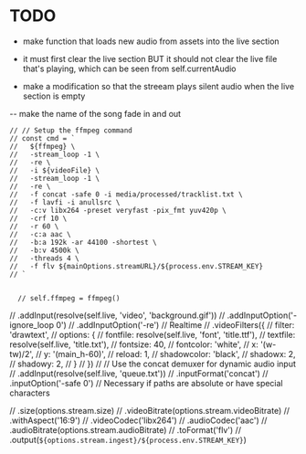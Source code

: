 # TODO
- make function that loads new audio from assets into the live section
- it must first clear the live section
BUT it should not clear the live file that's playing, which can be seen from self.currentAudio


- make a modification so that the streeam plays silent audio when the live section is empty

-- make the name of the song fade in and out


    // // Setup the ffmpeg command
    // const cmd = `
    //   ${ffmpeg} \
    //   -stream_loop -1 \
    //   -re \
    //   -i ${videoFile} \
    //   -stream_loop -1 \
    //   -re \
    //   -f concat -safe 0 -i media/processed/tracklist.txt \
    //   -f lavfi -i anullsrc \
    //   -c:v libx264 -preset veryfast -pix_fmt yuv420p \
    //   -crf 10 \
    //   -r 60 \
    //   -c:a aac \
    //   -b:a 192k -ar 44100 -shortest \
    //   -b:v 4500k \
    //   -threads 4 \
    //   -f flv ${mainOptions.streamURL}/${process.env.STREAM_KEY}
    // `


      // self.ffmpeg = ffmpeg()
  //   .addInput(resolve(self.live, 'video', 'background.gif'))
  //   .addInputOption('-ignore_loop 0')
  //   .addInputOption('-re') // Realtime
  //   .videoFilters({
  //     filter: 'drawtext',
  //     options: {
  //       fontfile: resolve(self.live, 'font', 'title.ttf'),
  //       textfile: resolve(self.live, 'title.txt'),
  //       fontsize: 40,
  //       fontcolor: 'white',
  //       x: '(w-tw)/2',
  //       y: '(main_h-60)',
  //       reload: 1,
  //       shadowcolor: 'black',
  //       shadowx: 2,
  //       shadowy: 2,
  //     }
  //   })
  //   // Use the concat demuxer for dynamic audio input
  //   .addInput(resolve(self.live, 'queue.txt'))
  //   .inputFormat('concat')
  //   .inputOption('-safe 0') // Necessary if paths are absolute or have special characters

  //   .size(options.stream.size)
  //   .videoBitrate(options.stream.videoBitrate)
  //   .withAspect('16:9')
  //   .videoCodec('libx264')
  //   .audioCodec('aac')
  //   .audioBitrate(options.stream.audioBitrate)
  //   .toFormat('flv')
  //   .output(`${options.stream.ingest}/${process.env.STREAM_KEY}`)

